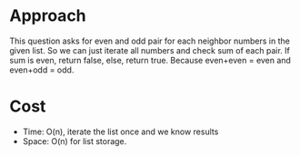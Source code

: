 # Approach
This question asks for even and odd pair for each neighbor numbers in the given list. So we can just iterate all numbers and check sum of each pair. If sum is even, return false, else, return true. Because even+even = even and even+odd = odd. 

# Cost
- Time: O(n), iterate the list once and we know results
- Space: O(n) for list storage. 